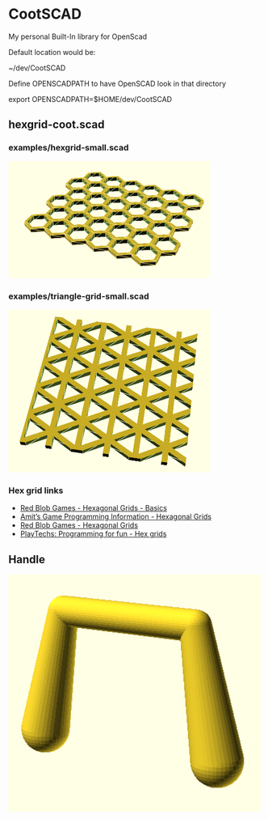 # CootSCAD

My personal Built-In library for OpenScad

Default location would be:

~/dev/CootSCAD

Define OPENSCADPATH to have OpenSCAD look in that directory

export OPENSCADPATH=$HOME/dev/CootSCAD

## hexgrid-coot.scad

### examples/hexgrid-small.scad

<img src="examples/hexgrid-small-ex.png" width="400px">

### examples/triangle-grid-small.scad

<img src="examples/triangle-grid-ex.png" width="400px">

### Hex grid links

<ul>
  <li>
<a href="http://www.redblobgames.com/grids/hexagons/#basics" target="_blank">Red Blob Games - Hexagonal Grids - Basics</a>
  </li>
  <li>
<a href="http://www-cs-students.stanford.edu/~amitp/gameprog.html#hex" target="_blank">Amit’s Game Programming Information - Hexagonal Grids</a>
  </li>
  <li>
<a href="http://www.redblobgames.com/grids/hexagons/" target="_blank">Red Blob Games - Hexagonal Grids</a>
  </li>
  <li>
<a href="http://playtechs.blogspot.com/2007/04/hex-grids.html" target="_blank">PlayTechs: Programming for fun - Hex grids</a>
  </li>
</ul>


## Handle

<img src="examples/handle-ex1-20160828.png" width="500px">

<!--
html boilerplate
<a href="" target="_blank"></a>
<a name=""></a>
<img src="" width="400px">
<ul>
  <li></li>
</ul>
<pre>
</pre>
<pre><code>
</code></pre>
-->

